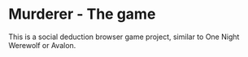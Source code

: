 # Murderer - The game

This is a social deduction browser game project, similar to One Night Werewolf or Avalon.
